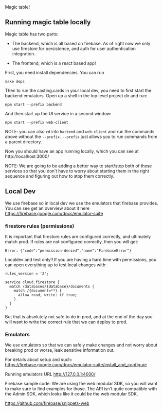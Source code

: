 Magic table!

## Running magic table locally

Magic table has two parts:

- The backend, which is all based on firebase. As of
right now we only use firestore for persistence, and auth for user
authentication integration.

- The frontend, which is a react based app!

First, you need install dependencies. You can run
```
make deps
```

Then to run the casting.cards in your local dev, you need to first start the
backend emulators.  Open up a shell in the top level project dir and run:
```
npm start --prefix backend
```

And then start up the UI service in a second window:
```
npm start --prefix web-client
```

NOTE: you can also `cd` into `backend` and `web-client` and run the commands
above without the `--prefix`.  `--prefix` just allows you to run commands
from a parent directory.

Now you should have an app running locally, which you can see at
http://localhost:3000/

NOTE: We are going to be adding a better way to start/stop both of these
services so that you don't have to worry about starting them in the right
sequence and figuring out how to stop them correctly.

## Local Dev

We use firebase so in local dev we use the emulators that firebase provides.
You can see get an overview about it here https://firebase.google.com/docs/emulator-suite

### firestore rules (permissions)

It is important that firestore.rules are configured correctly, and ultimately
match prod.  If rules are not configured correctly, then you will get:
```
Error: {"code":"permission-denied","name":"FirebaseError"}
```

Localdev and test only!!  If you are having a hard time with permissions, you
can open everything up to test local changes with:
```
rules_version = '2';

service cloud.firestore {
  match /databases/{database}/documents {
    match /{document=**} {
      allow read, write: if true;
    }
  }
}
```

But that is absolutely not safe to do in prod, and at the end of the day you
will want to write the correct rule that we can deploy to prod.

### Emulators

We use emulators so that we can safely make changes and not worry about
breaking prod or worse, leak sensitive information out.

For details about setup and such:
https://firebase.google.com/docs/emulator-suite/install_and_configure

Running emulators URL
http://127.0.0.1:4000/

Firebase sample code:
We are using the web modular SDK, so you will want to make sure to find
examples for those. The API isn't quite compatible with the Admin SDK, which
looks like it could be the web modular SDK.

https://github.com/firebase/snippets-web
